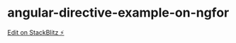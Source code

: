 # angular-directive-example-on-ngfor

[Edit on StackBlitz ⚡️](https://stackblitz.com/edit/angular-directive-example-on-ngfor-vmdvop)